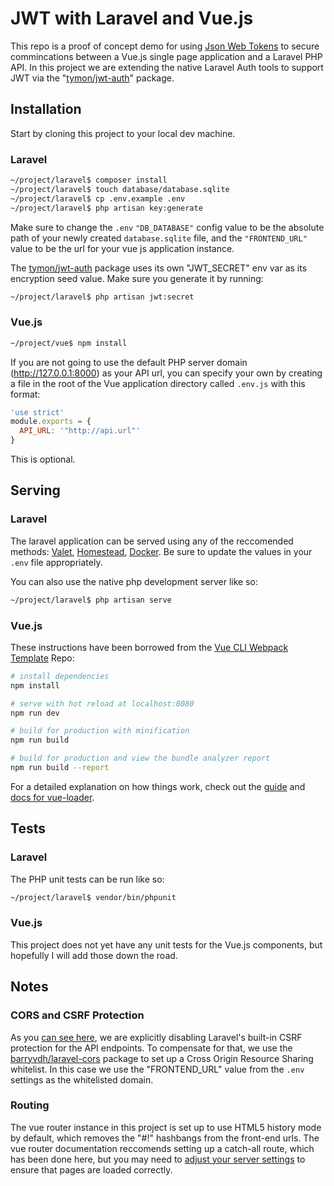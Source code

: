 # JWT with Laravel and Vue.js

This repo is a proof of concept demo for using [Json Web Tokens](https://jwt.io/) to secure commincations between a Vue.js single page application and a Laravel PHP API.  In this project we are extending the native Laravel Auth tools to support JWT via the "[tymon/jwt-auth](https://packagist.org/packages/tymon/jwt-auth)" package.


## Installation

Start by cloning this project to your local dev machine.

### Laravel

```bash
~/project/laravel$ composer install
~/project/laravel$ touch database/database.sqlite
~/project/laravel$ cp .env.example .env
~/project/laravel$ php artisan key:generate
```

Make sure to change the `.env` ``"DB_DATABASE"`` config value to be the absolute path of your newly created `database.sqlite` file, and the ``"FRONTEND_URL"`` value to be the url for your vue js application instance.

The [tymon/jwt-auth](https://packagist.org/packages/tymon/jwt-auth) package uses its own "JWT_SECRET" env var as its encryption seed value.  Make sure you generate it by running:

```bash
~/project/laravel$ php artisan jwt:secret
```

### Vue.js

```bash
~/project/vue$ npm install
```

If you are not going to use the default PHP server domain (http://127.0.0.1:8000) as your API url, you can specify your own by creating a file in the root of the Vue application directory called `.env.js` with this format:

```javascript
'use strict'
module.exports = {
  API_URL: '"http://api.url"'
}
```

This is optional.

## Serving

### Laravel

The laravel application can be served using any of the reccomended methods: [Valet](https://laravel.com/docs/5.5/valet), [Homestead](https://laravel.com/docs/5.5/homestead), [Docker](http://laradock.io/).  Be sure to update the values in your `.env` file appropriately.

You can also use the native php development server like so:

```bash
~/project/laravel$ php artisan serve
```

### Vue.js

These instructions have been borrowed from the [Vue CLI Webpack Template](https://github.com/vuejs-templates/webpack) Repo:

``` bash
# install dependencies
npm install

# serve with hot reload at localhost:8080
npm run dev

# build for production with minification
npm run build

# build for production and view the bundle analyzer report
npm run build --report

```

For a detailed explanation on how things work, check out the [guide](http://vuejs-templates.github.io/webpack/) and [docs for vue-loader](http://vuejs.github.io/vue-loader).

## Tests

### Laravel

The PHP unit tests can be run like so:

```bash
~/project/laravel$ vendor/bin/phpunit
```

### Vue.js

This project does not yet have any unit tests for the Vue.js components, but hopefully I will add those down the road.

## Notes

### CORS and CSRF Protection

As you [can see here](https://github.com/SRLabs/laravel-vue-jwt/blob/master/laravel/app/Http/Middleware/VerifyCsrfToken.php#L15), we are explicitly disabling Laravel's built-in CSRF protection for the API endpoints.  To compensate for that, we use the [barryvdh/laravel-cors](https://packagist.org/packages/barryvdh/laravel-cors) package to set up a Cross Origin Resource Sharing whitelist.  In this case we use the "FRONTEND_URL" value from the `.env` settings as the whitelisted domain.


### Routing

The vue router instance in this project is set up to use HTML5 history mode by default, which removes the "#!" hashbangs from the front-end urls.  The vue router documentation reccomends setting up a catch-all route, which has been done here, but you may need to [adjust your server settings](https://router.vuejs.org/en/essentials/history-mode.html) to ensure that pages are loaded correctly.
